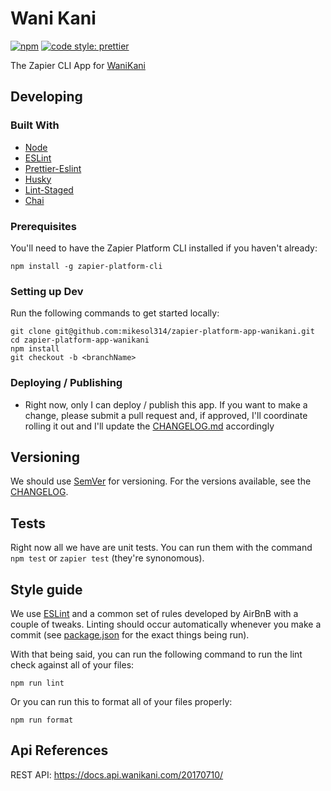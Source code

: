 # Wani Kani

[![npm](https://img.shields.io/npm/v/npm.svg?style=flat-square)](https://www.npmjs.com/package/npm)
[![code style: prettier](https://img.shields.io/badge/code_style-prettier-ff69b4.svg?style=flat-square)](https://github.com/prettier/prettier)

The Zapier CLI App for [WaniKani](https://www.wanikani.com/)

## Developing

### Built With

- [Node](https://nodejs.org/en/)
- [ESLint](https://eslint.org/)
- [Prettier-Eslint](https://github.com/prettier/prettier-eslint)
- [Husky](https://github.com/typicode/husky)
- [Lint-Staged](https://github.com/okonet/lint-staged)
- [Chai](https://www.chaijs.com/)

### Prerequisites

You'll need to have the Zapier Platform CLI installed if you haven't already:

```shell
npm install -g zapier-platform-cli
```

### Setting up Dev

Run the following commands to get started locally:

```shell
git clone git@github.com:mikesol314/zapier-platform-app-wanikani.git
cd zapier-platform-app-wanikani
npm install
git checkout -b <branchName>
```

### Deploying / Publishing

- Right now, only I can deploy / publish this app. If you want to make a change, please submit a pull request and, if approved, I'll coordinate rolling it out and I'll update the [CHANGELOG.md](CHANGELOG.md) accordingly

## Versioning

We should use [SemVer](http://semver.org/) for versioning. For the versions available, see the
[CHANGELOG](CHANGELOG.md).

## Tests

Right now all we have are unit tests. You can run them with the command `npm test` or `zapier test` (they're synonomous).

## Style guide

We use [ESLint](https://eslint.org/) and a common set of rules developed by AirBnB with a couple of tweaks. Linting
should occur automatically whenever you make a commit (see [package.json](package.json) for the exact things being run).

With that being said, you can run the following command to run the lint check against all of your files:

```shell
npm run lint
```

Or you can run this to format all of your files properly:

```shell
npm run format
```

## Api References

REST API: https://docs.api.wanikani.com/20170710/
